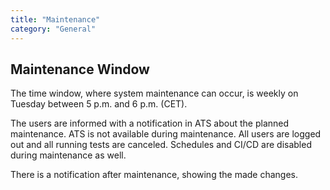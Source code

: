 ```yaml
---
title: "Maintenance"
category: "General"
---
```


## Maintenance Window

The time window, where system maintenance can occur, is weekly on Tuesday between 5 p.m. and 6 p.m. (CET).

The users are informed with a notification in ATS about the planned maintenance. ATS is not available during maintenance. All users are logged out and all running tests are canceled. Schedules and CI/CD are disabled during maintenance as well.

There is a notification after maintenance, showing the made changes.
